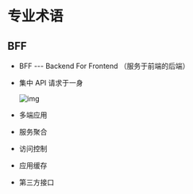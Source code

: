 # 专业术语

## BFF

[https://www.jianshu.com/p/eb1875c62ad3]: "引用"

- BFF --- Backend For Frontend （服务于前端的后端）

- 集中 API 请求于一身

  ![img](https://upload-images.jianshu.io/upload_images/3100944-5cd6f0f3b22a06ac.png?imageMogr2/auto-orient/strip|imageView2/2/w/1200/format/webp)

- 多端应用

- 服务聚合

- 访问控制

- 应用缓存

- 第三方接口

